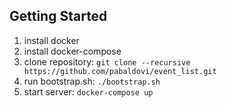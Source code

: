 Getting Started
---------------
1. install docker
2. install docker-compose
3. clone repository: `git clone --recursive https://github.com/pabaldovi/event_list.git`
4. run bootstrap.sh: `./bootstrap.sh`
5. start server: `docker-compose up`